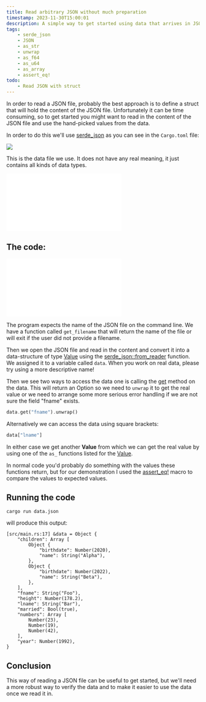 ```yaml
---
title: Read arbitrary JSON without much preparation
timestamp: 2023-11-30T15:00:01
description: A simple way to get started using data that arrives in JSON format.
tags:
    - serde_json
    - JSON
    - as_str
    - unwrap
    - as_f64
    - as_u64
    - as_array
    - assert_eq!
todo:
    - Read JSON with struct
---
```


In order to read a JSON file, probably the best approach is to define a struct that will hold the content of the JSON file.
Unfortunately it can be time consuming, so  to get started you might want to read in the content of the JSON file and
use the hand-picked values from the data.

In order to do this we'll use [serde_json](https://docs.rs/serde_json/latest/serde_json/) as you can see in the `Cargo.toml`
file:

![](examples/read-arbitrary-json/Cargo.toml)

This is the data file we use. It does not have any real meaning, it just contains all kinds of data types.

![](examples/read-arbitrary-json/data.json)

## The code:

![](examples/read-arbitrary-json/src/main.rs)


The program expects the name of the JSON file on the command line. We have a function called `get_filename` that will
return the name of the file or will exit if the user did not provide a filename.

Then we open the JSON file and read in the content and convert it into a data-structure of type
[Value](https://docs.rs/serde_json/latest/serde_json/enum.Value.html) using the
[serde_json::from_reader](https://docs.rs/serde_json/latest/serde_json/fn.from_reader.html) function.
We assigned it to a variable called `data`. When you work on real data, please try using a more descriptive name!

Then we see two ways to access the data one is calling the [get](https://docs.rs/serde_json/latest/serde_json/enum.Value.html#method.get) method
on the data. This will return an Option so we need to `unwrap` it to get the real value or we need to arrange some
more serious error handling if we are not sure the field "fname" exists.

```rust
data.get("fname").unwrap()
```

Alternatively we can access the data using square brackets:

```rust
data["lname"]
```

In either case we get another **Value** from which we can get the real value by using one of the `as_` functions listed
for the [Value](https://docs.rs/serde_json/latest/serde_json/enum.Value.html).


In normal code you'd probably do something with the values these functions return, but for our demonstration I used
the [assert_eq!](https://doc.rust-lang.org/std/macro.assert_eq.html) macro to compare the values to expected values.


## Running the code

```
cargo run data.json
```

will produce this output:

```
[src/main.rs:17] &data = Object {
    "children": Array [
        Object {
            "birthdate": Number(2020),
            "name": String("Alpha"),
        },
        Object {
            "birthdate": Number(2022),
            "name": String("Beta"),
        },
    ],
    "fname": String("Foo"),
    "height": Number(178.2),
    "lname": String("Bar"),
    "married": Bool(true),
    "numbers": Array [
        Number(23),
        Number(19),
        Number(42),
    ],
    "year": Number(1992),
}
```

## Conclusion

This way of reading a JSON file can be useful to get started, but we'll need a more robust way to verify the data and to
make it easier to use the data once we read it in.




